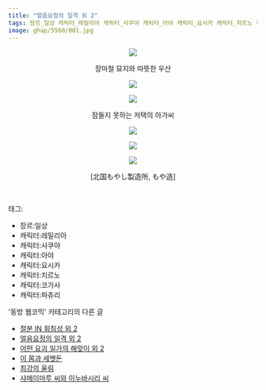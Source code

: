 ```yaml
---
title: "얼음요정의 일격 외 2"
tags: 장르_일상 캐릭터_레밀리아 캐릭터_사쿠야 캐릭터_아야 캐릭터_요시카 캐릭터_치르노 캐릭터_코가사 캐릭터_파츄리 北国もやし製造所 もや造 동방_웹코믹
image: ghap/5560/001.jpg
---
```

<div class="article">
<p style="text-align: center; clear: none; float: none;"><img src="{{ site.nasurl }}/ghap/5560/001.jpg"/></p>
<p style="text-align: center; clear: none; float: none;">장마철 묘지와 따뜻한 우산</p>
<p style="text-align: center; clear: none; float: none;"><img src="{{ site.nasurl }}/ghap/5560/002.jpg"/></p>
<p style="text-align: center; clear: none; float: none;"><img src="{{ site.nasurl }}/ghap/5560/003.jpg"/></p>
<p style="text-align: center; clear: none; float: none;">잠들지 못하는 저택의 아가씨</p>
<p style="text-align: center; clear: none; float: none;"><img src="{{ site.nasurl }}/ghap/5560/004.jpg"/></p>
<p style="text-align: center; clear: none; float: none;"><img src="{{ site.nasurl }}/ghap/5560/005.jpg"/></p>
<p style="text-align: center; clear: none; float: none;"><img src="{{ site.nasurl }}/ghap/5560/006.jpg"/></p>
<p style="text-align: center; clear: none; float: none;">[北国もやし製造所, もや造]</p>
<p><br/></p>
</div><div class="tagTrail">
<p>태그: </p>
<ul>
<li>장르:일상</li>
<li>캐릭터:레밀리아</li>
<li>캐릭터:사쿠야</li>
<li>캐릭터:아야</li>
<li>캐릭터:요시카</li>
<li>캐릭터:치르노</li>
<li>캐릭터:코가사</li>
<li>캐릭터:파츄리</li>
</ul>
</div><div class="another">
<p>'동방 웹코믹' 카테고리의 다른 글</p>
<ul>
<li><a href="/2019-01-10-ghap_5561">절분 IN 휘침성 외 2</a></li>
<li><a href="/2019-01-10-ghap_5560">얼음요정의 일격 외 2</a></li>
<li><a href="/2019-01-10-ghap_5559">어떤 요괴 일가의 해맞이 외 2</a></li>
<li><a href="/2019-01-10-ghap_5558">이 몸과 세뱃돈</a></li>
<li><a href="/2019-01-10-ghap_5557">최강의 울림</a></li>
<li><a href="/2019-01-10-ghap_5556">샤메이마루 씨와 이누바시리 씨</a></li>
</ul>
</div>